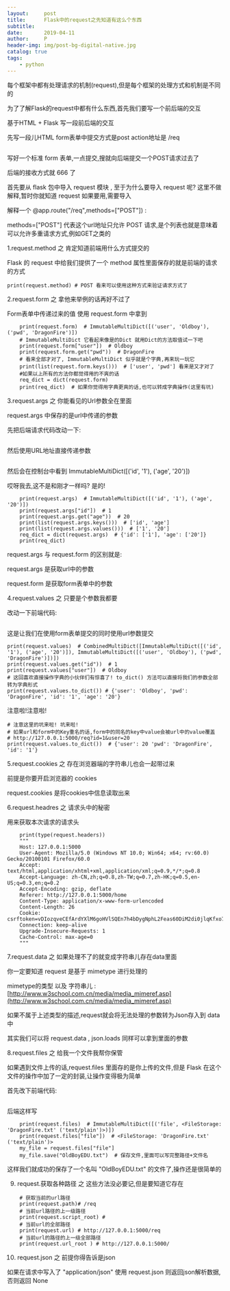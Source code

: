 ```yaml
---
layout:     post
title:      Flask中的request之先知道有这么个东西
subtitle:   
date:       2019-04-11
author:     P
header-img: img/post-bg-digital-native.jpg
catalog: true
tags:
    - python
---
```

每个框架中都有处理请求的机制(request),但是每个框架的处理方式和机制是不同的

为了了解Flask的request中都有什么东西,首先我们要写一个前后端的交互

基于HTML + Flask 写一段前后端的交互

先写一段儿HTML form表单中提交方式是post  action地址是 /req

<img src="https://images2018.cnblogs.com/blog/1122946/201807/1122946-20180703121332363-1740890545.png" alt="" />

写好一个标准 form 表单,一点提交,搜就向后端提交一个POST请求过去了

后端的接收方式就 666 了

首先要从 flask 包中导入 request 模块 , 至于为什么要导入 request 呢? 这里不做解释,暂时你就知道 request 如果要用,需要导入

解释一个 @app.route("/req",methods=["POST"]) :

methods=["POST"]  代表这个url地址只允许 POST 请求,是个列表也就是意味着可以允许多重请求方式,例如GET之类的

1.request.method 之 肯定知道前端用什么方式提交的

Flask 的 request 中给我们提供了一个 method 属性里面保存的就是前端的请求的方式

```
print(request.method) # POST 看来可以使用这种方式来验证请求方式了
```

2.request.form 之 拿他来举例的话再好不过了

Form表单中传递过来的值 使用 request.form 中拿到

```
    print(request.form)  # ImmutableMultiDict([('user', 'Oldboy'), ('pwd', 'DragonFire')])
    # ImmutableMultiDict 它看起来像是的Dict 就用Dict的方法取值试一下吧
    print(request.form["user"])  # Oldboy
    print(request.form.get("pwd"))  # DragonFire
    # 看来全部才对了, ImmutableMultiDict 似乎就是个字典,再来玩一玩它
    print(list(request.form.keys()))  # ['user', 'pwd'] 看来是又才对了
    #如果以上所有的方法你都觉得用的不爽的话
    req_dict = dict(request.form)
    print(req_dict)  # 如果你觉得用字典更爽的话,也可以转成字典操作(这里有坑)
```

3.request.args 之 你能看见的Url参数全在里面

request.args 中保存的是url中传递的参数

先把后端请求代码改动一下:

<img src="https://images2018.cnblogs.com/blog/1122946/201807/1122946-20180703153125716-2062288157.png" alt="" />

然后使用URL地址直接传递参数

<img src="https://images2018.cnblogs.com/blog/1122946/201807/1122946-20180703153204399-716030615.png" alt="" />

然后会在控制台中看到 ImmutableMultiDict([('id', '1'), ('age', '20')])

哎呀我去,这不是和刚才一样吗? 是的!

```
    print(request.args)  # ImmutableMultiDict([('id', '1'), ('age', '20')])
    print(request.args["id"])  # 1
    print(request.args.get("age"))  # 20
    print(list(request.args.keys()))  # ['id', 'age']
    print(list(request.args.values()))  # ['1', '20']
    req_dict = dict(request.args)  # {'id': ['1'], 'age': ['20']}
    print(req_dict)
```

request.args 与 request.form 的区别就是:

request.args 是获取url中的参数

request.form 是获取form表单中的参数

4.request.values 之 只要是个参数我都要

改动一下前端代码:

<img src="https://images2018.cnblogs.com/blog/1122946/201807/1122946-20180703153941556-951051095.png" alt="" />

这是让我们在使用form表单提交的同时使用url参数提交

```
print(request.values)  # CombinedMultiDict([ImmutableMultiDict([('id', '1'), ('age', '20')]), ImmutableMultiDict([('user', 'Oldboy'), ('pwd', 'DragonFire')])])
print(request.values.get("id"))  # 1
print(request.values["user"])  # Oldboy
# 这回喜欢直接操作字典的小伙伴们有惊喜了! to_dict() 方法可以直接将我们的参数全部转为字典形式
print(request.values.to_dict()) # {'user': 'Oldboy', 'pwd': 'DragonFire', 'id': '1', 'age': '20'}
```

注意啦!注意啦!

```
# 注意这里的坑来啦! 坑来啦!
# 如果url和form中的Key重名的话,form中的同名的key中value会被url中的value覆盖
# http://127.0.0.1:5000/req?id=1&user=20
print(request.values.to_dict())  # {'user': 20 'pwd': 'DragonFire', 'id': '1'}
```

5.request.cookies 之 存在浏览器端的字符串儿也会一起带过来

前提是你要开启浏览器的 cookies

request.cookies 是将cookies中信息读取出来

6.request.headres 之 请求头中的秘密

用来获取本次请求的请求头

```
    print(type(request.headers))
    """
    Host: 127.0.0.1:5000
    User-Agent: Mozilla/5.0 (Windows NT 10.0; Win64; x64; rv:60.0) Gecko/20100101 Firefox/60.0
    Accept: text/html,application/xhtml+xml,application/xml;q=0.9,*/*;q=0.8
    Accept-Language: zh-CN,zh;q=0.8,zh-TW;q=0.7,zh-HK;q=0.5,en-US;q=0.3,en;q=0.2
    Accept-Encoding: gzip, deflate
    Referer: http://127.0.0.1:5000/home
    Content-Type: application/x-www-form-urlencoded
    Content-Length: 26
    Cookie: csrftoken=vDIozqveCEfArdYXlM6goHVlSQEn7h4bDygNphL2Feas60DiM2di0jlqKfxo7xhA
    Connection: keep-alive
    Upgrade-Insecure-Requests: 1
    Cache-Control: max-age=0
    """
```

7.request.data 之 如果处理不了的就变成字符串儿存在data里面

你一定要知道 request 是基于 mimetype 进行处理的

mimetype的类型 以及 字符串儿 : [http://www.w3school.com.cn/media/media_mimeref.asp](http://www.w3school.com.cn/media/media_mimeref.asp)

如果不属于上述类型的描述,request就会将无法处理的参数转为Json存入到 data 中

其实我们可以将 request.data , json.loads 同样可以拿到里面的参数

8.request.files 之 给我一个文件我帮你保管

如果遇到文件上传的话,request.files 里面存的是你上传的文件,但是 Flask 在这个文件的操作中加了一定的封装,让操作变得极为简单

首先改下前端代码:

<img src="https://images2018.cnblogs.com/blog/1122946/201807/1122946-20180703163119727-2114222908.png" alt="" />

后端这样写

```
    print(request.files)  # ImmutableMultiDict([('file', <FileStorage: 'DragonFire.txt' ('text/plain')>)])
    print(request.files["file"])  # <FileStorage: 'DragonFire.txt' ('text/plain')>
    my_file = request.files["file"]
    my_file.save("OldBoyEDU.txt")  # 保存文件,里面可以写完整路径+文件名
```

这样我们就成功的保存了一个名叫 "OldBoyEDU.txt" 的文件了,操作还是很简单的

9. request.获取各种路径 之 这些方法没必要记,但是要知道它存在

```
    # 获取当前的url路径
    print(request.path)# /req
    # 当前url路径的上一级路径
    print(request.script_root) #
    # 当前url的全部路径
    print(request.url) # http://127.0.0.1:5000/req
    # 当前url的路径的上一级全部路径
    print(request.url_root ) # http://127.0.0.1:5000/
```

10. request.json 之 前提你得告诉是json

如果在请求中写入了 "application/json" 使用 request.json 则返回json解析数据, 否则返回 None
